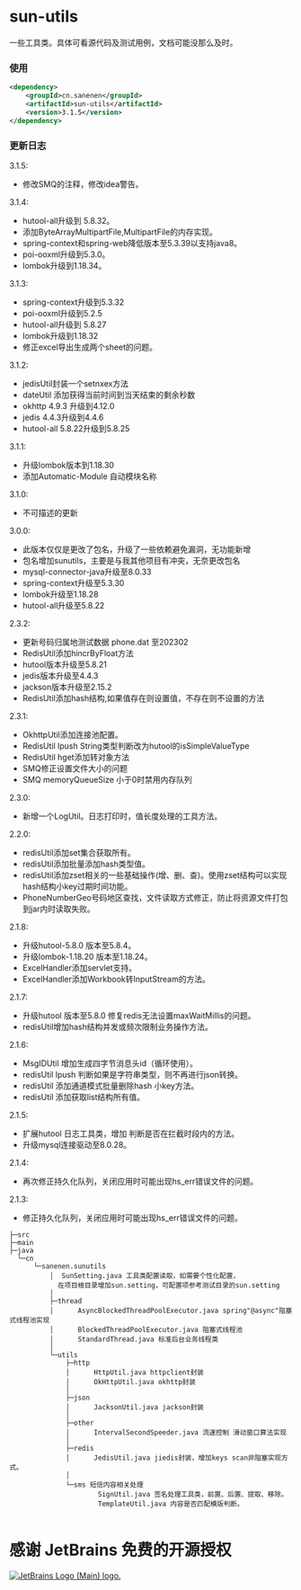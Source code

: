 # sun-utils
一些工具类。具体可看源代码及测试用例，文档可能没那么及时。
### 使用
```xml
<dependency>
    <groupId>cn.sanenen</groupId>
    <artifactId>sun-utils</artifactId>
    <version>3.1.5</version>
</dependency>
```
### 更新日志

3.1.5:
- 修改SMQ的注释，修改idea警告。

3.1.4:
- hutool-all升级到 5.8.32。
- 添加ByteArrayMultipartFile,MultipartFile的内存实现。
- spring-context和spring-web降低版本至5.3.39以支持java8。
- poi-ooxml升级到5.3.0。
- lombok升级到1.18.34。


3.1.3:
- spring-context升级到5.3.32
- poi-ooxml升级到5.2.5
- hutool-all升级到 5.8.27
- lombok升级到1.18.32
- 修正excel导出生成两个sheet的问题。

3.1.2:
- jedisUtil封装一个setnxex方法
- dateUtil 添加获得当前时间到当天结束的剩余秒数
- okhttp 4.9.3 升级到4.12.0
- jedis 4.4.3升级到4.4.6
- hutool-all 5.8.22升级到5.8.25

3.1.1:
- 升级lombok版本到1.18.30
- 添加Automatic-Module 自动模块名称

3.1.0:
- 不可描述的更新

3.0.0:
- 此版本仅仅是更改了包名，升级了一些依赖避免漏洞，无功能新增
- 包名增加sunutils，主要是与我其他项目有冲突，无奈更改包名
- mysql-connector-java升级至8.0.33
- spring-context升级至5.3.30
- lombok升级至1.18.28
- hutool-all升级至5.8.22

2.3.2:
- 更新号码归属地测试数据 phone.dat 至202302
- RedisUtil添加hincrByFloat方法
- hutool版本升级至5.8.21
- jedis版本升级至4.4.3
- jackson版本升级至2.15.2
- RedisUtil添加hash结构,如果值存在则设置值，不存在则不设置的方法

2.3.1:
- OkhttpUtil添加连接池配置。
- RedisUtil lpush String类型判断改为hutool的isSimpleValueType
- RedisUtil hget添加转对象方法
- SMQ修正设置文件大小的问题
- SMQ memoryQueueSize 小于0时禁用内存队列

2.3.0:
- 新增一个LogUtil。日志打印时，值长度处理的工具方法。

2.2.0:
- redisUtil添加set集合获取所有。
- redisUtil添加批量添加hash类型值。
- redisUtil添加zset相关的一些基础操作(增、删、查)。使用zset结构可以实现hash结构小key过期时间功能。
- PhoneNumberGeo号码地区查找，文件读取方式修正，防止将资源文件打包到jar内时读取失败。

2.1.8:
- 升级hutool-5.8.0 版本至5.8.4。
- 升级lombok-1.18.20 版本至1.18.24。
- ExcelHandler添加servlet支持。
- ExcelHandler添加Workbook转InputStream的方法。

2.1.7:
- 升级hutool 版本至5.8.0 修复redis无法设置maxWaitMillis的问题。
- redisUtil增加hash结构并发或频次限制业务操作方法。

2.1.6:
- MsgIDUtil 增加生成四字节消息头id（循环使用）。
- redisUtil lpush 判断如果是字符串类型，则不再进行json转换。
- redisUtil 添加通道模式批量删除hash 小key方法。
- redisUtil 添加获取list结构所有值。

2.1.5:
- 扩展hutool 日志工具类，增加 判断是否在拦截时段内的方法。
- 升级mysql连接驱动至8.0.28。

2.1.4:
- 再次修正持久化队列，关闭应用时可能出现hs_err错误文件的问题。

2.1.3:
- 修正持久化队列，关闭应用时可能出现hs_err错误文件的问题。


```
├─src
├─main
├─java
  └─cn
      └─sanenen.sunutils
          │  SunSetting.java 工具类配置读取，如需要个性化配置，
            在项目根目录增加sun.setting，可配置项参考测试目录的sun.setting
          │  
          ├─thread
          │      AsyncBlockedThreadPoolExecutor.java spring"@async"阻塞式线程池实现
          │      BlockedThreadPoolExecutor.java 阻塞式线程池
          │      StandardThread.java 标准后台业务线程类
          │      
          └─utils
              ├─http
              │      HttpUtil.java httpclient封装
              │      OkHttpUtil.java okhttp封装
              │      
              ├─json
              │      JacksonUtil.java jackson封装
              │      
              ├─other
              │      IntervalSecondSpeeder.java 流速控制 滑动窗口算法实现
              │      
              ├─redis
              │      JedisUtil.java jiedis封装，增加keys scan非阻塞实现方式。
              │      
              └─sms 短信内容相关处理
                      SignUtil.java 签名处理工具类，前置、后置、提取、移除。
                      TemplateUtil.java 内容是否匹配模版判断。
                      

```
# 感谢 JetBrains 免费的开源授权

<a href="https://www.jetbrains.com/?from=sun-utils" target="_blank">
<img src="https://resources.jetbrains.com/storage/products/company/brand/logos/jb_beam.svg" alt="JetBrains Logo (Main) logo.">
</a>